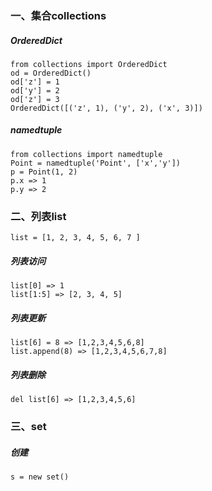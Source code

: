 ### 一、集合collections
##### OrderedDict
```
from collections import OrderedDict
od = OrderedDict()
od['z'] = 1
od['y'] = 2
od['z'] = 3
OrderedDict([('z', 1), ('y', 2), ('x', 3)])
```
##### namedtuple
```
from collections import namedtuple
Point = namedtuple('Point', ['x','y'])
p = Point(1, 2)
p.x => 1
p.y => 2
```

### 二、列表list
```
list = [1, 2, 3, 4, 5, 6, 7 ]
```

##### 列表访问
```
list[0] => 1
list[1:5] => [2, 3, 4, 5]
```
##### 列表更新
```
list[6] = 8 => [1,2,3,4,5,6,8] 
list.append(8) => [1,2,3,4,5,6,7,8]
```
##### 列表删除
```
del list[6] => [1,2,3,4,5,6] 
```
### 三、set
##### 创建
```
s = new set()
```

